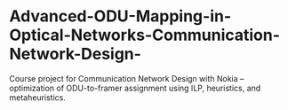 # Advanced-ODU-Mapping-in-Optical-Networks-Communication-Network-Design-
Course project for Communication Network Design with Nokia – optimization of ODU-to-framer assignment using ILP, heuristics, and metaheuristics.
